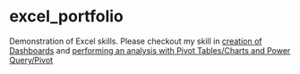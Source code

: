# excel_portfolio
Demonstration of Excel skills. 
Please checkout my skill in [creation of Dashboards](excel_dashboard) and [performing an analysis with Pivot Tables/Charts and Power Query/Pivot](excel_analysis)
